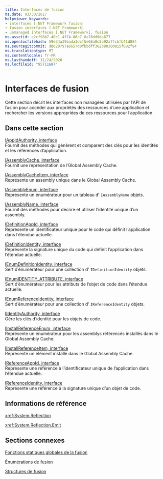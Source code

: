 ```yaml
---
title: Interfaces de fusion
ms.date: 03/30/2017
helpviewer_keywords:
- interfaces [.NET Framework fusion]
- fusion interfaces [.NET Framework]
- unmanaged interfaces [.NET Framework], fusion
ms.assetid: e2cf98b7-40c1-4f74-86c7-8a76dd9da677
ms.openlocfilehash: 59e34a39bada1dcf5e66a0c5b92a7fcbfb41d884
ms.sourcegitcommit: d8020797a6657d0fbbdff362b80300815f682f94
ms.translationtype: MT
ms.contentlocale: fr-FR
ms.lasthandoff: 11/24/2020
ms.locfileid: "95711687"
---
```

# <a name="fusion-interfaces"></a>Interfaces de fusion

Cette section décrit les interfaces non managées utilisées par l’API de fusion pour accéder aux propriétés des ressources d’une application et rechercher les versions appropriées de ces ressources pour l’application.  
  
## <a name="in-this-section"></a>Dans cette section  

 [IAppIdAuthority, interface](iappidauthority-interface.md)  
 Fournit des méthodes qui génèrent et comparent des clés pour les identités et les références d’application.  
  
 [IAssemblyCache, interface](iassemblycache-interface.md)  
 Fournit une représentation de l’Global Assembly Cache.  
  
 [IAssemblyCacheItem, interface](iassemblycacheitem-interface.md)  
 Représente un assembly unique dans le Global Assembly Cache.  
  
 [IAssemblyEnum, interface](iassemblyenum-interface.md)  
 Représente un énumérateur pour un tableau d' `IAssemblyName` objets.  
  
 [IAssemblyName, interface](iassemblyname-interface.md)  
 Fournit des méthodes pour décrire et utiliser l’identité unique d’un assembly.  
  
 [IDefinitionAppId, interface](idefinitionappid-interface.md)  
 Représente un identificateur unique pour le code qui définit l’application dans l’étendue actuelle.  
  
 [IDefinitionIdentity, interface](idefinitionidentity-interface.md)  
 Représente la signature unique du code qui définit l’application dans l’étendue actuelle.  
  
 [IEnumDefinitionIdentity, interface](ienumdefinitionidentity-interface.md)  
 Sert d’énumérateur pour une collection d' `IDefinitionIdentity` objets.  
  
 [IEnumIDENTITY_ATTRIBUTE, interface](ienumidentity-attribute-interface.md)  
 Sert d’énumérateur pour les attributs de l’objet de code dans l’étendue actuelle.  
  
 [IEnumReferenceIdentity, interface](ienumreferenceidentity-interface.md)  
 Sert d’énumérateur pour une collection d' `IReferenceIdentity` objets.  
  
 [IIdentityAuthority, interface](iidentityauthority-interface.md)  
 Gère les clés d’identité pour les objets de code.  
  
 [IInstallReferenceEnum, interface](iinstallreferenceenum-interface.md)  
 Représente un énumérateur pour les assemblys référencés installés dans le Global Assembly Cache.  
  
 [IInstallReferenceItem, interface](iinstallreferenceitem-interface.md)  
 Représente un élément installé dans le Global Assembly Cache.  
  
 [IReferenceAppId, interface](ireferenceappid-interface.md)  
 Représente une référence à l’identificateur unique de l’application dans l’étendue actuelle.  
  
 [IReferenceIdentity, interface](ireferenceidentity-interface.md)  
 Représente une référence à la signature unique d’un objet de code.  
  
## <a name="reference"></a>Informations de référence  

 <xref:System.Reflection>  
  
 <xref:System.Reflection.Emit>  
  
## <a name="related-sections"></a>Sections connexes  

 [Fonctions statiques globales de la fusion](fusion-global-static-functions.md)  
  
 [Énumérations de fusion](fusion-enumerations.md)  
  
 [Structures de fusion](fusion-structures.md)
